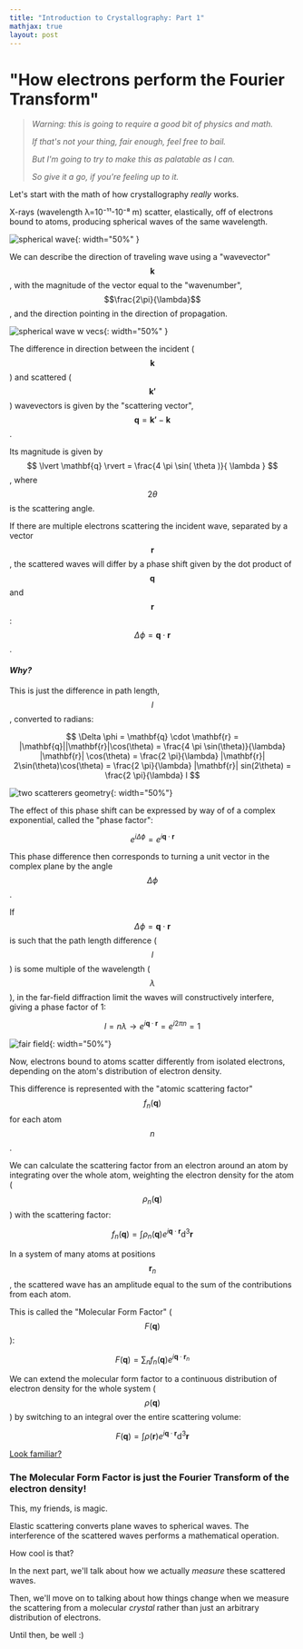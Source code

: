```yaml
---
title: "Introduction to Crystallography: Part 1"
mathjax: true
layout: post
---
```


# "How electrons perform the Fourier Transform"

> *Warning: this is going to require a good bit of physics and math.* 
>
> *If that's not your thing, fair enough, feel free to bail.*
>
> *But I'm going to try to make this as palatable as I can.* 
>
> *So give it a go, if you're feeling up to it.*

Let's start with the math of how crystallography *really* works.

X-rays (wavelength λ=10⁻¹¹-10⁻⁸ m) scatter, elastically, off of electrons bound to atoms, producing spherical waves of the same wavelength.

![spherical wave](/blog/assets/images/spherical_wave.jpeg){: width="50%" }

We can describe the direction of traveling wave using a "wavevector" $$\mathbf{k}$$, with the magnitude of the vector equal to the "wavenumber", $$\frac{2\pi}{\lambda}$$, and the direction pointing in the direction of propagation.

![spherical wave w vecs](/blog/assets/images/spherical_wave_w_vecs.jpeg){: width="50%" }

The difference in direction between the incident ($$\mathbf{k}$$) and scattered ($$\mathbf{k'}$$) wavevectors is given by the "scattering vector", $$\mathbf{q} = \mathbf{k'} - \mathbf{k}$$.

Its magnitude is given by $$ \lvert \mathbf{q} \rvert = \frac{4 \pi \sin( \theta )}{ \lambda } $$, where $$ 2 \theta $$ is the scattering angle. 

If there are multiple electrons scattering the incident wave, separated by a vector $$\mathbf{r}$$, the scattered waves will differ by a phase shift given by the dot product of $$\mathbf{q}$$ and $$\mathbf{r}$$: $$ \Delta \phi = \mathbf{q} \cdot \mathbf{r} $$. 

<!--more-->

#### *Why?*

This is just the difference in path length, $$l$$, converted to radians:

$$ \Delta \phi = \mathbf{q} \cdot \mathbf{r} = |\mathbf{q}||\mathbf{r}|\cos(\theta) = \frac{4 \pi \sin(\theta)}{\lambda} |\mathbf{r}| \cos(\theta) = \frac{2 \pi}{\lambda} |\mathbf{r}| 2\sin(\theta)\cos(\theta) = \frac{2 \pi}{\lambda} |\mathbf{r}| sin(2\theta) = \frac{2 \pi}{\lambda} l $$

![two scatterers geometry](/blog/assets/images/two_scatterers_geometry.jpeg){: width="50%"}

The effect of this phase shift can be expressed by way of of a complex exponential, called the "phase factor": 

$$ e^{i \Delta \phi} = e^{i \mathbf{q} \cdot \mathbf{r}} $$ 

This phase difference then corresponds to turning a unit vector in the complex plane by the angle $$\Delta\phi$$. 

If $$\Delta\phi = \mathbf{q}\cdot\mathbf{r}$$ is such that the path length difference ($$l$$) is some multiple of the wavelength ($$\lambda$$), in the far-field diffraction limit the waves will constructively interfere, giving a phase factor of 1:

$$ l = n \lambda \rightarrow e^{i \mathbf{q} \cdot \mathbf{r} } = e^{i 2 \pi n} = 1 $$

![fair field](/blog/assets/images/far_field.jpeg){: width="50%"}

Now, electrons bound to atoms scatter differently from isolated electrons, depending on the atom's distribution of electron density.

This difference is represented with the "atomic scattering factor" $$f_{n}(\mathbf{q})$$ for each atom $$n$$. 

We can calculate the scattering factor from an electron around an atom by integrating over the whole atom, weighting the electron density for the atom ($$\rho_{n}(\mathbf{q})$$) with the scattering factor:

$$ f_{n}(\mathbf{q}) = \int \rho_{n}(\mathbf{q}) e^{i \mathbf{q} \cdot \mathbf{r}} \mathrm{d}^{3} \mathbf{r} $$

In a system of many atoms at positions $$\mathbf{r}_{n}$$, the scattered wave has an amplitude equal to the sum of the contributions from each atom. 

This is called the "Molecular Form Factor" ($$F(\mathbf{q})$$):

$$ F(\mathbf{q}) = \sum_{n} f_{n}(\mathbf{q}) e^{i\mathbf{q}\cdot\mathbf{r}_{n}} $$

We can extend the molecular form factor to a continuous distribution of electron density for the whole system ($$\rho(\mathbf{q})$$) by switching to an integral over the entire scattering volume:

$$ F(\mathbf{q}) = \int \rho(\mathbf{r}) e^{i\mathbf{q}\cdot\mathbf{r}} \mathrm{d}^{3}\mathbf{r} $$

[Look familiar?](https://en.wikipedia.org/wiki/Fourier_transform#Definition)

### The Molecular Form Factor is just the Fourier Transform of the electron density!

This, my friends, is magic.

Elastic scattering converts plane waves to spherical waves. The interference of the scattered waves performs a mathematical operation.

How cool is that?

In the next part, we'll talk about how we actually *measure* these scattered waves. 

Then, we'll move on to talking about how things change when we measure the scattering from a molecular *crystal* rather than just an arbitrary distribution of electrons.

Until then, be well :)

